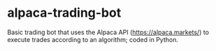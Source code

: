 # alpaca-trading-bot
Basic trading bot that uses the Alpaca API (https://alpaca.markets/) to execute trades according to an algorithm; coded in Python.

